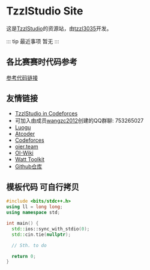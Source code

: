 # TzzlStudio Site

这是[TzzlStudio](https://www.luogu.com.cn/team/82054#main)的资源站，由[tzzl3035](https://www.luogu.com.cn/user/1030559)开发。

::: tip 最近事项
暂无
:::

## 各比赛赛时代码参考
[参考代码链接](/refcode)

## 友情链接
- [TzzlStudio in Codeforces](https://codeforces.com/group/ehqDq1wqEf/contests)
- 可加入由成员[wangzc2012](https://www.luogu.com.cn/user/1221613)创建的QQ群聊: 753265027
- [Luogu](https://www.luogu.com.cn)
- [Atcoder](https://atcoder.jp)
- [Codeforces](https://codeforces.com)
- [oier.team](https://oier.team/)
- [OI-Wiki](https://oi-wiki.org)
- [Watt Toolkit](https://steampp.net/)
- [Github仓库](https://github.com/tzzl3035/TzzlPersonalSite)

## 模板代码 可自行拷贝
```cpp
#include <bits/stdc++.h>
using ll = long long;
using namespace std;

int main() {
  std::ios::sync_with_stdio(0);
  std::cin.tie(nullptr);

  // Sth. to do

  return 0;
}
```
